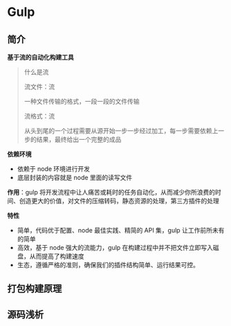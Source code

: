 # Gulp

## 简介

**基于流的自动化构建工具**

> 什么是流
>
> 流文件：流
>
> 一种文件传输的格式，一段一段的文件传输
>
> 流格式：流
>
> 从头到尾的一个过程需要从源开始一步一步经过加工，每一步需要依赖上一步的结果，最终给出一个完整的成品

**依赖环境**

- 依赖于 node 环境进行开发
- 底层封装的内容就是 node 里面的读写文件

**作用**：gulp 将开发流程中让人痛苦或耗时的任务自动化，从而减少你所浪费的时间、创造更大的价值，对文件的压缩转码，静态资源的处理，第三方插件的处理

**特性**

- 简单，代码优于配置、node 最佳实践、精简的 API 集，gulp 让工作前所未有的简单
- 高效，基于 node 强大的流能力，gulp 在构建过程中并不把文件立即写入磁盘，从而提高了构建速度
- 生态，遵循严格的准则，确保我们的插件结构简单、运行结果可控。

## 打包构建原理

## 源码浅析
